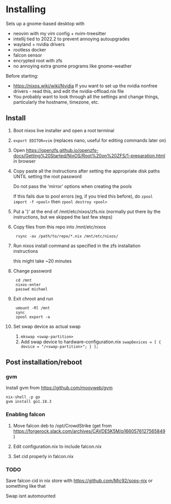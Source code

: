 # Installing

Sets up a gnome-based desktop with
- neovim with my vim config + nvim-treesitter
- intellij tied to 2022.2 to prevent annoying autoupgrades
- wayland + nvidia drivers
- rootless docker
- falcon sensor
- encrypted root with zfs
- no annoying extra gnome programs like gnome-weather

Before starting:

- https://nixos.wiki/wiki/Nvidia If you want to set up the nvidia nonfree drivers - read this, and edit the nvidia-offload.nix file
- You probably want to look through all the settings and change things, particularly the hostname, timezone, etc.

## Install

1. Boot nixos live installer and open a root terminal

1. `export EDITOR=vim` (replaces nano, useful for editing commands later on)

1. Open https://openzfs.github.io/openzfs-docs/Getting%20Started/NixOS/Root%20on%20ZFS/1-preparation.html in browser

1. Copy paste all the instructions after setting the appropriate disk paths UNTIL setting the root password

   Do not pass the 'mirror' options when creating the pools

   If this fails due to pool errors (eg, if you tried this before), do `zpool import -f <pool>` then `zpool destroy <pool>`

1. Put a '}' at the end of /mnt/etc/nixos/zfs.nix (normally put there by the instructions, but we skipped the last few steps)

1. Copy files from this repo into /mnt/etc/nixos

        rsync -av /path/to/repo/*.nix /mnt/etc/nixos/

1. Run nixos install command as specified in the zfs installation instructions

   this might take ~20 minutes

1. Change password

        cd /mnt
        nixos-enter
        passwd michael

1. Exit chroot and run

        umount -Rl /mnt
        sync
        zpool export -a

1. Set swap device as actual swap

   1. `mkswap <swap-partition>`
   2. Add swap device to hardware-configuration.nix `swapDevices = [ { device = "/<swap-partition>"; } ];`

## Post installation/reboot

### gvm

Install gvm from https://github.com/moovweb/gvm

```
nix-shell -p go
gvm install go1.18.3
```

### Enabling falcon

1. Move falcon deb to /opt/CrowdStrike (get from https://forgerock.slack.com/archives/CAVDE5K5M/p1660576127565849)

1. Edit configuration.nix to include falcon.nix

1. Set cid properly in falcon.nix

### TODO

Save falcon cid in nix store with https://github.com/Mic92/sops-nix or something like that

Swap isnt automounted